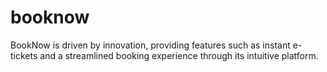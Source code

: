 # booknow
BookNow is driven by innovation, providing features such as instant e-tickets and a streamlined booking experience through its intuitive platform.
